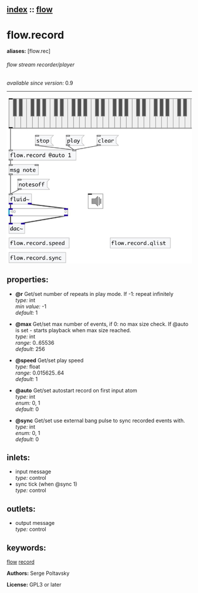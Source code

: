 [index](index.html) :: [flow](category_flow.html)
---

# flow.record
**aliases:** [flow.rec]


###### flow stream recorder/player

*available since version:* 0.9

---




[![example](../examples/img/flow.record.jpg)](../examples/pd/flow.record.pd)







## properties:

* **@r** 
Get/set number of repeats in play mode. If -1: repeat infinitely<br>
_type:_ int<br>
_min value:_ -1<br>
_default:_ 1<br>

* **@max** 
Get/set max number of events, if 0: no max size check. If @auto is set - starts
playback when max size reached.<br>
_type:_ int<br>
_range:_ 0..65536<br>
_default:_ 256<br>

* **@speed** 
Get/set play speed<br>
_type:_ float<br>
_range:_ 0.015625..64<br>
_default:_ 1<br>

* **@auto** 
Get/set autostart record on first input atom<br>
_type:_ int<br>
_enum:_ 0, 1<br>
_default:_ 0<br>

* **@sync** 
Get/set use external bang pulse to sync recorded events with.<br>
_type:_ int<br>
_enum:_ 0, 1<br>
_default:_ 0<br>



## inlets:

* input message<br>
_type:_ control
* sync tick (when @sync 1)<br>
_type:_ control



## outlets:

* output message<br>
_type:_ control



## keywords:

[flow](keywords/flow.html)
[record](keywords/record.html)






**Authors:** Serge Poltavsky




**License:** GPL3 or later





